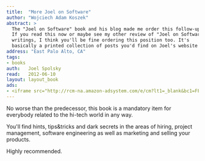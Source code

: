 ```yaml
---
title:	"More Joel on Software"
author: "Wojciech Adam Koszek"
abstract: >
  The "Joel on Software" book and his blog made me order this follow-up.
  If you read this now or maybe see my other review of "Joel on Software"
  writings, I think you'll be fine ordering this position too. It's
  basically a printed collection of posts you'd find on Joel's website for free.
address: "East Palo Alto, CA"
tags:
- books
auth:	Joel Spolsky
read:	2012-06-10
layout: layout_book
ads:
- <iframe src="http://rcm-na.amazon-adsystem.com/e/cm?lt1=_blank&bc1=FFFFFF&IS2=1&npa=1&bg1=FFFFFF&fc1=000000&lc1=FF0000&t=wkoszek-20&o=1&p=8&l=as4&m=amazon&f=ifr&ref=ss_til&asins=B002KE5SLU" style="width:120px;height:240px;" scrolling="no" marginwidth="0" marginheight="0" frameborder="0"></iframe>
---
```

No worse than the predecessor, this book is a mandatory item for everybody
related to the hi-tech world in any way.

You'll find hints, tips&tricks and dark secrets in the areas of hiring,
project management, software engineering as well as marketing and selling
your products.

Highly recommended.
